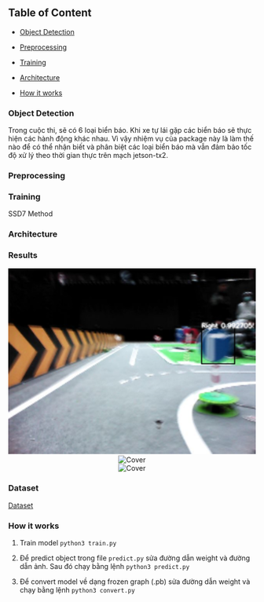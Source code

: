 

## Table of Content

- [Object Detection](#Object-Detection)

- [Preprocessing](#Preprocessing)

- [Training](#Training)

- [Architecture](#Architecture)

- [How it works](#How-it-works)

### Object Detection

Trong cuộc thi, sẽ có 6 loại biển báo. Khi xe tự lái gặp các biển báo sẽ thực hiện các hành động khác nhau. 
Vì vậy nhiệm vụ của package này là làm thế nào để có thể nhận biết và phân biệt các loại biển báo mà vẫn đảm bảo tốc độ xử lý theo thời gian thực trên mạch jetson-tx2. 

### Preprocessing


### Training 
SSD7 Method 

### Architecture


### Results

<center>
<img src="./images/SSD_1.png" alt="Cover"/>
</center>

<center>
<img src="./images/SSD_2ng" alt="Cover"/>
</center>

<center>
<img src="./images/SSD_3png" alt="Cover"/>
</center>

### Dataset
[Dataset](https://drive.google.com/file/d/1NGrKWHc1z_4bOh2huWHC8kZsUZFXOku-/view?usp=sharing)
### How it works 

1. Train model ```python3 train.py```

2. Để predict object trong file ```predict.py``` sửa đường dẫn weight và đường dẫn ảnh. Sau đó chạy bằng lệnh ```python3 predict.py``` 

3. Để convert model về dạng frozen graph (.pb) sửa đường dẫn weight và chạy bằng lệnh ```python3 convert.py```

   
